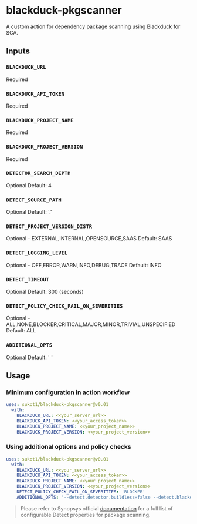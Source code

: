 # blackduck-pkgscanner
A custom action for dependency package scanning using Blackduck for SCA.

## Inputs
### `BLACKDUCK_URL`
  Required
### `BLACKDUCK_API_TOKEN`
  Required
### `BLACKDUCK_PROJECT_NAME`
  Required
### `BLACKDUCK_PROJECT_VERSION`
  Required
### `DETECTOR_SEARCH_DEPTH`
  Optional 
  Default: 4
### `DETECT_SOURCE_PATH`
  Optional
  Default: '.' 
### `DETECT_PROJECT_VERSION_DISTR`
  Optional - EXTERNAL,INTERNAL,OPENSOURCE,SAAS
  Default: SAAS
### `DETECT_LOGGING_LEVEL`
  Optional - OFF,ERROR,WARN,INFO,DEBUG,TRACE
  Default: INFO
### `DETECT_TIMEOUT`
  Optional
  Default: 300 (seconds)
### `DETECT_POLICY_CHECK_FAIL_ON_SEVERITIES`
  Optional - ALL,NONE,BLOCKER,CRITICAL,MAJOR,MINOR,TRIVIAL,UNSPECIFIED
  Default: ALL
### `ADDITIONAL_OPTS`
  Optional
  Default: ' '                         

## Usage 
### Minimum configuration in action workflow

```yaml
uses: sukot1/blackduck-pkgscanner@v0.01
  with:
    BLACKDUCK_URL: <<your_server_url>>
    BLACKDUCK_API_TOKEN: <<your_access_token>>
    BLACKDUCK_PROJECT_NAME: <<your_project_name>>
    BLACKDUCK_PROJECT_VERSION: <<your_project_version>>
```
### Using additional options and policy checks

```yaml
uses: sukot1/blackduck-pkgscanner@v0.01
  with:
    BLACKDUCK_URL: <<your_server_url>>
    BLACKDUCK_API_TOKEN: <<your_access_token>>
    BLACKDUCK_PROJECT_NAME: <<your_project_name>>
    BLACKDUCK_PROJECT_VERSION: <<your_project_version>>
    DETECT_POLICY_CHECK_FAIL_ON_SEVERITIES: 'BLOCKER'
    ADDITIONAL_OPTS: '--detect.detector.buildless=false --detect.blackduck.scan.mode=INTELLIGENT'
```

> Please refer to Synopsys official [documentation](https://community.synopsys.com/s/document-item?bundleId=integrations-detect&topicId=properties%2Fall-properties.html&_LANG=enus) for a full list of configurable Detect properties for package scanning.
